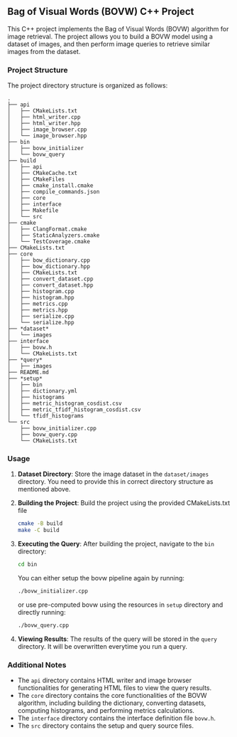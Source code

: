 ## Bag of Visual Words (BOVW) C++ Project

This C++ project implements the Bag of Visual Words (BOVW) algorithm for image retrieval. The project allows you to build a BOVW model using a dataset of images, and then perform image queries to retrieve similar images from the dataset.

### Project Structure

The project directory structure is organized as follows:

```
.
├── api
│   ├── CMakeLists.txt
│   ├── html_writer.cpp
│   ├── html_writer.hpp
│   ├── image_browser.cpp
│   └── image_browser.hpp
├── bin
│   ├── bovw_initializer
│   └── bovw_query
├── build
│   ├── api
│   ├── CMakeCache.txt
│   ├── CMakeFiles
│   ├── cmake_install.cmake
│   ├── compile_commands.json
│   ├── core
│   ├── interface
│   ├── Makefile
│   └── src
├── cmake
│   ├── ClangFormat.cmake
│   ├── StaticAnalyzers.cmake
│   └── TestCoverage.cmake
├── CMakeLists.txt
├── core
│   ├── bow_dictionary.cpp
│   ├── bow_dictionary.hpp
│   ├── CMakeLists.txt
│   ├── convert_dataset.cpp
│   ├── convert_dataset.hpp
│   ├── histogram.cpp
│   ├── histogram.hpp
│   ├── metrics.cpp
│   ├── metrics.hpp
│   ├── serialize.cpp
│   └── serialize.hpp
├── *dataset*
│   └── images
├── interface
│   ├── bovw.h
│   └── CMakeLists.txt
├── *query*
│   ├── images
├── README.md
├── *setup*
│   ├── bin
│   ├── dictionary.yml
│   ├── histograms
│   ├── metric_histogram_cosdist.csv
│   ├── metric_tfidf_histogram_cosdist.csv
│   └── tfidf_histograms
└── src
    ├── bovw_initializer.cpp
    ├── bovw_query.cpp
    └── CMakeLists.txt
```

### Usage

1. **Dataset Directory**: Store the image dataset in the `dataset/images` directory. You need to provide this in correct directory structure as mentioned above.

2. **Building the Project**: Build the project using the provided CMakeLists.txt file

   ```bash
   cmake -B build
   make -C build
   ```

3. **Executing the Query**: After building the project, navigate to the `bin` directory:

   ```bash
   cd bin
   ```

   You can either setup the bovw pipeline again by running:

   ```bash
   ./bovw_initializer.cpp
   ```

   or use pre-computed bovw using the resources in `setup` directory and directly running:

   ```bash
   ./bovw_query.cpp
   ```

4. **Viewing Results**: The results of the query will be stored in the `query` directory. It will be overwritten everytime you run a query.

### Additional Notes

- The `api` directory contains HTML writer and image browser functionalities for generating HTML files to view the query results.
- The `core` directory contains the core functionalities of the BOVW algorithm, including building the dictionary, converting datasets, computing histograms, and performing metrics calculations.
- The `interface` directory contains the interface definition file `bovw.h`.
- The `src` directory contains the setup and query source files.
